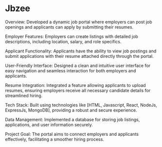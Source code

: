 # Jbzee

Overview: Developed a dynamic job portal where employers can post job openings and applicants can apply by submitting their resumes.

Employer Features: Employers can create listings with detailed job descriptions, including location, salary, and role specifics.

Applicant Functionality: Applicants have the ability to view job postings and submit applications with their resume attached directly through the portal.

User-Friendly Interface: Designed a clean and intuitive user interface for easy navigation and seamless interaction for both employers and applicants.

Resume Integration: Integrated a feature allowing applicants to upload resumes, ensuring employers receive all necessary candidate details for streamlined hiring.

Tech Stack: Built using technologies like [HTML, Javascript, React, NodeJs, ExpressJs, MongoDB], providing a robust and secure experience.

Data Management: Implemented a database for storing job listings, applications, and user information securely.

Project Goal: The portal aims to connect employers and applicants effectively, facilitating a smoother hiring process.
